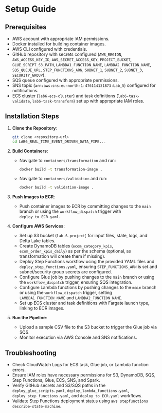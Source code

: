 # Setup Guide

## Prerequisites
- AWS account with appropriate IAM permissions.
- Docker installed for building container images.
- AWS CLI configured with credentials.
- GitHub repository with secrets configured (`AWS_REGION`, `AWS_ACCESS_KEY_ID`, `AWS_SECRET_ACCESS_KEY`, `PROJECT_BUCKET`, `GLUE_SCRIPT_S3_PATH`, `LAMBDA1_FUNCTION_NAME`, `LAMBDA2_FUNCTION_NAME`, `SQS_QUEUE_URL`, `STEP_FUNCTIONS_ARN`, `SUBNET_1`, `SUBNET_2`, `SUBNET_3`, `SECURITY_GROUP`).
- SQS queue configured with appropriate permissions.
- SNS topic (`arn:aws:sns:eu-north-1:476114131873:Lab_5`) configured for notifications.
- ECS cluster (`lab6-ecs-cluster`) and task definitions (`lab6-task-validate`, `lab6-task-transform`) set up with appropriate IAM roles.

## Installation Steps
1. **Clone the Repository**:
   ```bash
   git clone <repository-url>
   cd LAB6_REAL_TIME_EVENT_DRIVEN_DATA_PIPE...
   ```

2. **Build Containers**:
   - Navigate to `containers/transformation` and run:
     ```bash
     docker build -t transformation-image .
     ```
   - Navigate to `containers/validation` and run:
     ```bash
     docker build -t validation-image .
     ```

3. **Push Images to ECR**:
   - Push container images to ECR by committing changes to the `main` branch or using the `workflow_dispatch` trigger with `deploy_to_ECR.yaml`.

4. **Configure AWS Services**:
   - Set up S3 bucket (`lab-6-project`) for input files, state, logs, and Delta Lake tables.
   - Create DynamoDB tables (`ecom_category_kpis`, `ecom_order_kpis_daily`) as per the schema (optional, as transformation will create them if missing).
   - Deploy Step Functions workflow using the provided YAML files and `deploy_step_functions.yaml`, ensuring `STEP_FUNCTIONS_ARN` is set and subnet/security group secrets are configured.
   - Configure Glue job by pushing changes to the `main` branch or using the `workflow_dispatch` trigger, ensuring SQS integration.
   - Configure Lambda functions by pushing changes to the `main` branch or using the `workflow_dispatch` trigger, setting `LAMBDA1_FUNCTION_NAME` and `LAMBDA2_FUNCTION_NAME`.
   - Set up ECS cluster and task definitions with Fargate launch type, linking to ECR images.

5. **Run the Pipeline**:
   - Upload a sample CSV file to the S3 bucket to trigger the Glue job via SQS.
   - Monitor execution via AWS Console and SNS notifications.

## Troubleshooting
- Check CloudWatch Logs for ECS task, Glue job, or Lambda function errors.
- Ensure IAM roles have necessary permissions for S3, DynamoDB, SQS, Step Functions, Glue, ECS, SNS, and Spark.
- Verify GitHub secrets and S3/SQS paths in the `deploy_glue_scripts.yaml`, `deploy_lambda_functions.yaml`, `deploy_step_functions.yaml`, and `deploy_to_ECR.yaml` workflows.
- Validate Step Functions deployment status using `aws stepfunctions describe-state-machine`.
